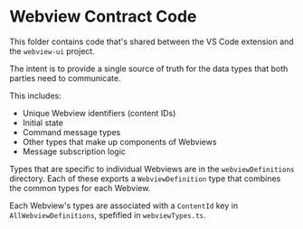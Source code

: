 # Webview Contract Code

This folder contains code that's shared between the VS Code extension and the `webview-ui` project.

The intent is to provide a single source of truth for the data types that both parties need to communicate.

This includes:
- Unique Webview identifiers (content IDs)
- Initial state
- Command message types
- Other types that make up components of Webviews
- Message subscription logic

Types that are specific to individual Webviews are in the `webviewDefinitions` directory. Each of these
exports a `WebviewDefinition` type that combines the common types for each Webview.

Each Webview's types are associated with a `ContentId` key in `AllWebviewDefinitions`, spefified in `webviewTypes.ts`.